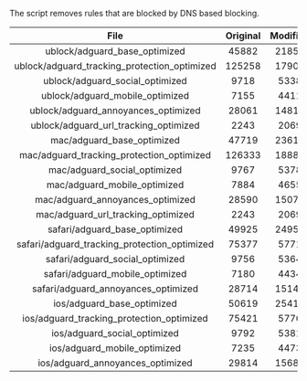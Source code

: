 The script removes rules that are blocked by DNS based blocking.


| File | Original | Modified |
|:----:|:-----:|:-----:|
| ublock/adguard_base_optimized | 45882 | 21851 |
| ublock/adguard_tracking_protection_optimized | 125258 | 17902 |
| ublock/adguard_social_optimized | 9718 | 5338 |
| ublock/adguard_mobile_optimized | 7155 | 4411 |
| ublock/adguard_annoyances_optimized | 28061 | 14814 |
| ublock/adguard_url_tracking_optimized | 2243 | 2069 |
| mac/adguard_base_optimized | 47719 | 23610 |
| mac/adguard_tracking_protection_optimized | 126333 | 18880 |
| mac/adguard_social_optimized | 9767 | 5378 |
| mac/adguard_mobile_optimized | 7884 | 4655 |
| mac/adguard_annoyances_optimized | 28590 | 15070 |
| mac/adguard_url_tracking_optimized | 2243 | 2069 |
| safari/adguard_base_optimized | 49925 | 24955 |
| safari/adguard_tracking_protection_optimized | 75377 | 5771 |
| safari/adguard_social_optimized | 9756 | 5364 |
| safari/adguard_mobile_optimized | 7180 | 4434 |
| safari/adguard_annoyances_optimized | 28714 | 15142 |
| ios/adguard_base_optimized | 50619 | 25417 |
| ios/adguard_tracking_protection_optimized | 75421 | 5776 |
| ios/adguard_social_optimized | 9792 | 5381 |
| ios/adguard_mobile_optimized | 7235 | 4473 |
| ios/adguard_annoyances_optimized | 29814 | 15681 |